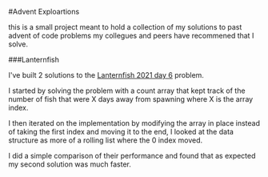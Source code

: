 #Advent Exploartions

this is a small project meant to hold a collection of my solutions to past advent of code problems my collegues and peers have recommened that I solve.

###Lanternfish

I've built 2 solutions to the [Lanternfish 2021 day 6](https://adventofcode.com/2021/day/6) problem.  

I started by solving the problem with a count array that kept track of the number of fish that were X days away from spawning where X is the array index.  
  
I then iterated on the implementation by modifying the array in place instead of taking the first index and moving it to the end, I looked at the data structure as more of a rolling list where the 0 index moved.  

I did a simple comparison of their performance and found that as expected my second solution was much faster.
